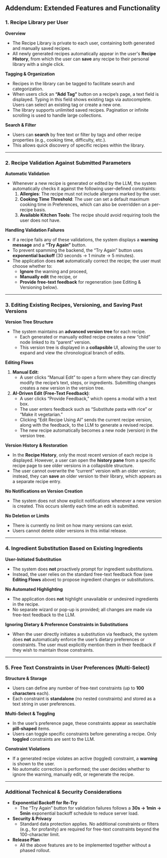 ## Addendum: Extended Features and Functionality

### 1. Recipe Library per User
**Overview**  
- The Recipe Library is private to each user, containing both generated and manually saved recipes.  
- All newly generated recipes automatically appear in the user's **Recipe History**, from which the user can **save** any recipe to their personal library with a single click.

**Tagging & Organization**  
- Recipes in the library can be tagged to facilitate search and categorization.  
- When users click an **“Add Tag”** button on a recipe’s page, a text field is displayed. Typing in this field shows existing tags via autocomplete. Users can select an existing tag or create a new one.  
- The library supports unlimited saved recipes. Pagination or infinite scrolling is used to handle large collections.

**Search & Filter**  
- Users can **search** by free text or filter by tags and other recipe properties (e.g., cooking time, difficulty, etc.).  
- This allows quick discovery of specific recipes within the library.

---

### 2. Recipe Validation Against Submitted Parameters

**Automatic Validation**  
- Whenever a new recipe is generated or edited by the LLM, the system automatically checks it against the following user-defined constraints:
  1. **Allergies**: The recipe must not include allergens marked by the user.  
  2. **Cooking Time Threshold**: The user can set a default maximum cooking time in Preferences, which can also be overridden on a per-recipe basis.  
  3. **Available Kitchen Tools**: The recipe should avoid requiring tools the user does not have.

**Handling Validation Failures**  
- If a recipe fails any of these validations, the system displays a **warning message** and a **“Try Again”** button.  
- To prevent spamming the backend, the “Try Again” button uses **exponential backoff** (30 seconds → 1 minute → 5 minutes).  
- The application does **not** automatically correct the recipe; the user must choose whether to:
  - **Ignore** the warning and proceed,  
  - **Manually edit** the recipe, or  
  - **Provide free-text feedback** for regeneration (see Editing & Versioning below).

---

### 3. Editing Existing Recipes, Versioning, and Saving Past Versions

**Version Tree Structure**  
- The system maintains an **advanced version tree** for each recipe.  
  - Each generated or manually edited recipe creates a new “child” node linked to its “parent” version.  
  - This version tree is displayed in a **collapsible** UI, allowing the user to expand and view the chronological branch of edits.

**Editing Flows**  
1. **Manual Edit**:  
   - A user clicks “Manual Edit” to open a form where they can directly modify the recipe’s text, steps, or ingredients. Submitting changes creates a new version in the version tree.
2. **AI-Driven Edit (Free-Text Feedback)**:  
   - A user clicks “Provide Feedback,” which opens a modal with a text box.  
   - The user enters feedback such as “Substitute pasta with rice” or “Make it vegetarian.”  
   - Clicking “Edit Recipe Using AI” sends the current recipe version, along with the feedback, to the LLM to generate a revised recipe.  
   - The new recipe automatically becomes a new node (version) in the version tree.

**Version History & Restoration**  
- In the **Recipe History**, only the most recent version of each recipe is displayed. However, a user can open the **history pane** from a specific recipe page to see older versions in a collapsible structure.  
- The user cannot overwrite the “current” version with an older version; instead, they can **save** an older version to their library, which appears as a separate recipe entry.

**No Notifications on Version Creation**  
- The system does not show explicit notifications whenever a new version is created. This occurs silently each time an edit is submitted.

**No Deletion or Limits**  
- There is currently no limit on how many versions can exist.  
- Users cannot delete older versions in this initial release.

---

### 4. Ingredient Substitution Based on Existing Ingredients

**User-Initiated Substitution**  
- The system does **not** proactively prompt for ingredient substitutions.  
- Instead, the user relies on the standard free-text feedback flow (see **Editing Flows** above) to propose ingredient changes or substitutions.

**No Automated Highlighting**  
- The application does **not** highlight unavailable or undesired ingredients in the recipe.  
- No separate wizard or pop-up is provided; all changes are made via free-text feedback to the LLM.

**Ignoring Dietary & Preference Constraints in Substitutions**  
- When the user directly initiates a substitution via feedback, the system does **not** automatically enforce the user’s dietary preferences or constraints. The user must explicitly mention them in their feedback if they wish to maintain those constraints.

---

### 5. Free Text Constraints in User Preferences (Multi-Select)

**Structure & Storage**  
- Users can define any number of free-text constraints (up to **100 characters** each).  
- Each constraint is **standalone** (no nested constraints) and stored as a text string in user preferences.

**Multi-Select & Toggling**  
- In the user’s preference page, these constraints appear as searchable **pill-shaped** items.  
- Users can toggle specific constraints before generating a recipe. Only **toggled** constraints are sent to the LLM.

**Constraint Violations**  
- If a generated recipe violates an active (toggled) constraint, a **warning** is shown to the user.  
- No automatic correction is performed; the user decides whether to ignore the warning, manually edit, or regenerate the recipe.

---

### Additional Technical & Security Considerations

- **Exponential Backoff for Re-Try**  
  - The “Try Again” button for validation failures follows a **30s → 1min → 5min** exponential backoff schedule to reduce server load.
- **Security & Privacy**  
  - Standard data protection applies. No additional constraints or filters (e.g., for profanity) are required for free-text constraints beyond the 100-character limit.
- **Release Plan**  
  - All the above features are to be implemented together without a phased rollout.

